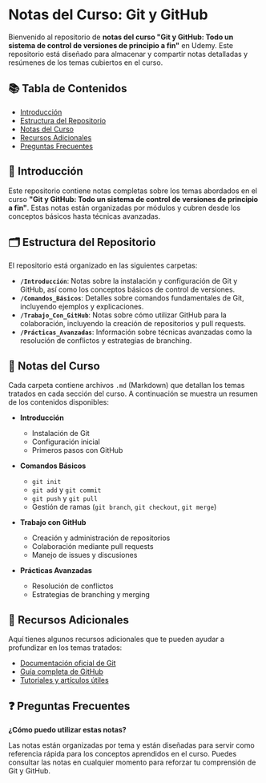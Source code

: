 # Notas del Curso: Git y GitHub

Bienvenido al repositorio de **notas del curso "Git y GitHub: Todo un sistema de control de versiones de principio a fin"** en Udemy. Este repositorio está diseñado para almacenar y compartir notas detalladas y resúmenes de los temas cubiertos en el curso.

## 📚 Tabla de Contenidos

- [Introducción](#introducción)
- [Estructura del Repositorio](#estructura-del-repositorio)
- [Notas del Curso](#notas-del-curso)
- [Recursos Adicionales](#recursos-adicionales)
- [Preguntas Frecuentes](#preguntas-frecuentes)

## 📝 Introducción

Este repositorio contiene notas completas sobre los temas abordados en el curso **"Git y GitHub: Todo un sistema de control de versiones de principio a fin"**. Estas notas están organizadas por módulos y cubren desde los conceptos básicos hasta técnicas avanzadas.

## 🗂 Estructura del Repositorio

El repositorio está organizado en las siguientes carpetas:

- **`/Introducción`**: Notas sobre la instalación y configuración de Git y GitHub, así como los conceptos básicos de control de versiones.
- **`/Comandos_Básicos`**: Detalles sobre comandos fundamentales de Git, incluyendo ejemplos y explicaciones.
- **`/Trabajo_Con_GitHub`**: Notas sobre cómo utilizar GitHub para la colaboración, incluyendo la creación de repositorios y pull requests.
- **`/Prácticas_Avanzadas`**: Información sobre técnicas avanzadas como la resolución de conflictos y estrategias de branching.

## 📄 Notas del Curso

Cada carpeta contiene archivos `.md` (Markdown) que detallan los temas tratados en cada sección del curso. A continuación se muestra un resumen de los contenidos disponibles:

- **Introducción**
  - Instalación de Git
  - Configuración inicial
  - Primeros pasos con GitHub

- **Comandos Básicos**
  - `git init`
  - `git add` y `git commit`
  - `git push` y `git pull`
  - Gestión de ramas (`git branch`, `git checkout`, `git merge`)

- **Trabajo con GitHub**
  - Creación y administración de repositorios
  - Colaboración mediante pull requests
  - Manejo de issues y discusiones

- **Prácticas Avanzadas**
  - Resolución de conflictos
  - Estrategias de branching y merging

## 🔗 Recursos Adicionales

Aquí tienes algunos recursos adicionales que te pueden ayudar a profundizar en los temas tratados:

- [Documentación oficial de Git](https://git-scm.com/doc)
- [Guía completa de GitHub](https://docs.github.com/en)
- [Tutoriales y artículos útiles](https://www.atlassian.com/git/tutorials)

## ❓ Preguntas Frecuentes

**¿Cómo puedo utilizar estas notas?**

Las notas están organizadas por tema y están diseñadas para servir como referencia rápida para los conceptos aprendidos en el curso. Puedes consultar las notas en cualquier momento para reforzar tu comprensión de Git y GitHub.
